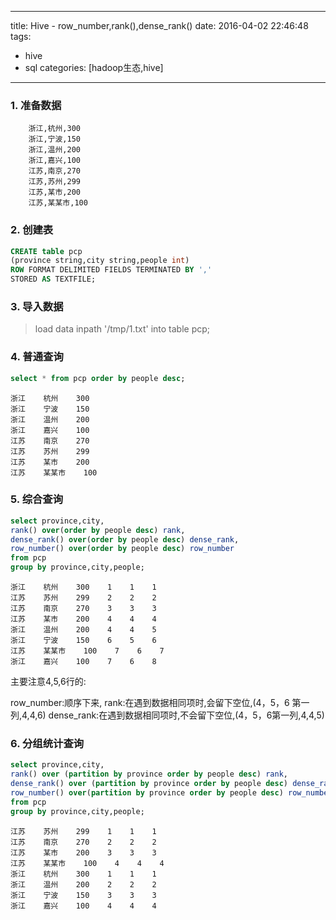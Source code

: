 
---
title: Hive - row_number,rank(),dense_rank()
date: 2016-04-02 22:46:48
tags: 
  - hive
  - sql
categories: [hadoop生态,hive]
---

### 1. 准备数据

```
	浙江,杭州,300
	浙江,宁波,150
	浙江,温州,200
	浙江,嘉兴,100
	江苏,南京,270
	江苏,苏州,299
	江苏,某市,200
	江苏,某某市,100
```

### 2. 创建表

``` sql
CREATE table pcp
(province string,city string,people int)
ROW FORMAT DELIMITED FIELDS TERMINATED BY ','
STORED AS TEXTFILE;
```

### 3. 导入数据

> load data inpath '/tmp/1.txt' into table pcp;

### 4. 普通查询

```sql
select * from pcp order by people desc;
```

```
浙江    杭州    300
浙江    宁波    150
浙江    温州    200
浙江    嘉兴    100
江苏    南京    270
江苏    苏州    299
江苏    某市    200
江苏    某某市    100
```

### 5. 综合查询

``` sql
select province,city,
rank() over(order by people desc) rank,
dense_rank() over(order by people desc) dense_rank,
row_number() over(order by people desc) row_number
from pcp
group by province,city,people;
```

	浙江    杭州    300    1    1    1
	江苏    苏州    299    2    2    2
	江苏    南京    270    3    3    3
	江苏    某市    200    4    4    4
	浙江    温州    200    4    4    5
	浙江    宁波    150    6    5    6
	江苏    某某市    100    7    6    7
	浙江    嘉兴    100    7    6    8

主要注意4,5,6行的:

row_number:顺序下来,
rank:在遇到数据相同项时,会留下空位,(4，5，6 第一列,4,4,6)
dense_rank:在遇到数据相同项时,不会留下空位,(4，5，6第一列,4,4,5)


### 6. 分组统计查询

``` sql
select province,city,
rank() over (partition by province order by people desc) rank,
dense_rank() over (partition by province order by people desc) dense_rank,
row_number() over(partition by province order by people desc) row_number
from pcp
group by province,city,people;
```

	江苏    苏州    299    1    1    1
	江苏    南京    270    2    2    2
	江苏    某市    200    3    3    3
	江苏    某某市    100    4    4    4
	浙江    杭州    300    1    1    1
	浙江    温州    200    2    2    2
	浙江    宁波    150    3    3    3
	浙江    嘉兴    100    4    4    4